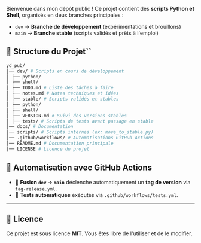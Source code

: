 
Bienvenue dans mon dépôt public ! Ce projet contient des **scripts Python et Shell**, organisés en deux branches principales :
- `dev` → **Branche de développement** (expérimentations et brouillons)
- `main` → **Branche stable** (scripts validés et prêts à l'emploi)

## 📁 Structure du Projet`` 
```bash
yd_pub/ 
│── dev/ # Scripts en cours de développement 
│ ├── python/ 
│ ├── shell/ 
│ ├── TODO.md # Liste des tâches à faire 
│ ├── notes.md # Notes techniques et idées 
│ │── stable/ # Scripts validés et stables 
│ ├── python/ 
│ ├── shell/ 
│ ├── VERSION.md # Suivi des versions stables 
│ │── tests/ # Scripts de tests avant passage en stable 
│── docs/ # Documentation 
│── scripts/ # Scripts internes (ex: move_to_stable.py) 
│── .github/workflows/ # Automatisations GitHub Actions 
│── README.md # Documentation principale 
│── LICENSE # Licence du projet
```
## 🤖 Automatisation avec GitHub Actions

-   📌 **Fusion `dev` → `main`** déclenche automatiquement un **tag de version** via `tag-release.yml`.
-   📌 **Tests automatiques** exécutés via `.github/workflows/tests.yml`.

----------

## 📜 Licence

Ce projet est sous licence **MIT**. Vous êtes libre de l'utiliser et de le modifier.